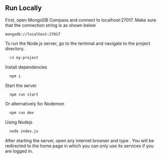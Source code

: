 
## Run Locally

First, open MongoDB Compass and connect to localhost:27017. Make sure that the connection string is as shown below

```
mongodb://localhost:27017
```

To run the Node.js server, go to the terminal and navigate to the project directory.

```bash
  cd my-project
```

Install dependencies
```bash
  npm i
```

Start the server
```bash
  npm run start
```

Or alternatively for Nodemon
```bash
  npm run dev
```

Using Nodejs
```bash
  node index.js
```



After starting the server, open any internet browser and type . You will be redirected to the home page in which you can only use its services if you are logged in.

